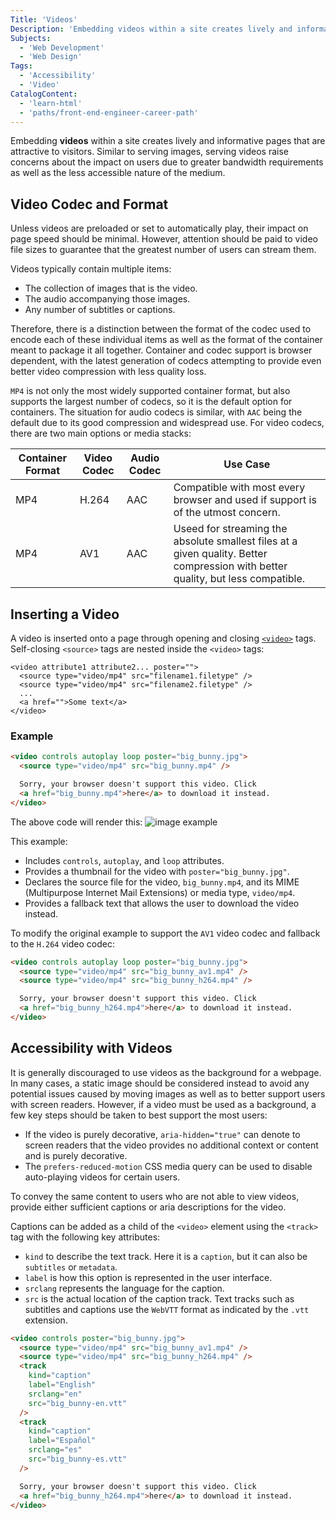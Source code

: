 ```yaml
---
Title: 'Videos'
Description: 'Embedding videos within a site creates lively and informative pages that are attractive to visitors.'
Subjects:
  - 'Web Development'
  - 'Web Design'
Tags:
  - 'Accessibility'
  - 'Video'
CatalogContent:
  - 'learn-html'
  - 'paths/front-end-engineer-career-path'
---
```


Embedding **videos** within a site creates lively and informative pages that are attractive to visitors. Similar to serving images, serving videos raise concerns about the impact on users due to greater bandwidth requirements as well as the less accessible nature of the medium.

## Video Codec and Format

Unless videos are preloaded or set to automatically play, their impact on page speed should be minimal. However, attention should be paid to video file sizes to guarantee that the greatest number of users can stream them.

Videos typically contain multiple items:

- The collection of images that is the video.
- The audio accompanying those images.
- Any number of subtitles or captions.

Therefore, there is a distinction between the format of the codec used to encode each of these individual items as well as the format of the container meant to package it all together. Container and codec support is browser dependent, with the latest generation of codecs attempting to provide even better video compression with less quality loss.

`MP4` is not only the most widely supported container format, but also supports the largest number of codecs, so it is the default option for containers. The situation for audio codecs is similar, with `AAC` being the default due to its good compression and widespread use. For video codecs, there are two main options or media stacks:

| Container Format | Video Codec | Audio Codec | Use Case                                                                                                                         |
| ---------------- | ----------- | ----------- | -------------------------------------------------------------------------------------------------------------------------------- |
| MP4              | H.264       | AAC         | Compatible with most every browser and used if support is of the utmost concern.                                                 |
| MP4              | AV1         | AAC         | Useed for streaming the absolute smallest files at a given quality. Better compression with better quality, but less compatible. |

## Inserting a Video

A video is inserted onto a page through opening and closing [`<video>`](https://www.codecademy.com/resources/docs/html/elements/video) tags. Self-closing `<source>` tags are nested inside the `<video>` tags:

```pseudo
<video attribute1 attribute2... poster="">
  <source type="video/mp4" src="filename1.filetype" />
  <source type="video/mp4" src="filename2.filetype" />
  ...
  <a href="">Some text</a>
</video>
```

### Example

```html
<video controls autoplay loop poster="big_bunny.jpg">
  <source type="video/mp4" src="big_bunny.mp4" />

  Sorry, your browser doesn't support this video. Click
  <a href="big_bunny.mp4">here</a> to download it instead.
</video>
```

The above code will render this:
![image example](https://raw.githubusercontent.com/Codecademy/docs/main/html-add-media-videos.png)

This example:

- Includes `controls`, `autoplay`, and `loop` attributes.
- Provides a thumbnail for the video with `poster="big_bunny.jpg"`.
- Declares the source file for the video, `big_bunny.mp4`, and its MIME (Multipurpose Internet Mail Extensions) or media type, `video/mp4`.
- Provides a fallback text that allows the user to download the video instead.

To modify the original example to support the `AV1` video codec and fallback to the `H.264` video codec:

```html
<video controls autoplay loop poster="big_bunny.jpg">
  <source type="video/mp4" src="big_bunny_av1.mp4" />
  <source type="video/mp4" src="big_bunny_h264.mp4" />

  Sorry, your browser doesn't support this video. Click
  <a href="big_bunny_h264.mp4">here</a> to download it instead.
</video>
```

## Accessibility with Videos

It is generally discouraged to use videos as the background for a webpage. In many cases, a static image should be considered instead to avoid any potential issues caused by moving images as well as to better support users with screen readers. However, if a video must be used as a background, a few key steps should be taken to best support the most users:

- If the video is purely decorative, `aria-hidden="true"` can denote to screen readers that the video provides no additional context or content and is purely decorative.
- The `prefers-reduced-motion` CSS media query can be used to disable auto-playing videos for certain users.

To convey the same content to users who are not able to view videos, provide either sufficient captions or aria descriptions for the video.

Captions can be added as a child of the `<video>` element using the `<track>` tag with the following key attributes:

- `kind` to describe the text track. Here it is a `caption`, but it can also be `subtitles` or `metadata`.
- `label` is how this option is represented in the user interface.
- `srclang` represents the language for the caption.
- `src` is the actual location of the caption track. Text tracks such as subtitles and captions use the `WebVTT` format as indicated by the `.vtt` extension.

```html
<video controls poster="big_bunny.jpg">
  <source type="video/mp4" src="big_bunny_av1.mp4" />
  <source type="video/mp4" src="big_bunny_h264.mp4" />
  <track
    kind="caption"
    label="English"
    srclang="en"
    src="big_bunny-en.vtt"
  />
  <track
    kind="caption"
    label="Español"
    srclang="es"
    src="big_bunny-es.vtt"
  />

  Sorry, your browser doesn't support this video. Click
  <a href="big_bunny_h264.mp4">here</a> to download it instead.
</video>
```
